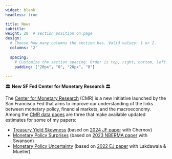 ```yaml
---
widget: blank
headless: true

title: News
subtitle:
weight: 20  # section position on page
design:
  # Choose how many columns the section has. Valid values: 1 or 2.
  columns: '2'
  
  spacing:
    # Customize the section spacing. Order is top, right, bottom, left.
    padding: ["20px", "0", "20px", "0"]  
  
---
```


:classical_building: **New SF Fed Center for Monetary Research** :classical_building:

The [Center for Monetary Research](https://www.frbsf.org/about-us/economic-research/center-for-monetary-research/) (CMR) is a new initiative launched by the San Francisco Fed that aims to improve our understanding of the links between monetary policy, financial markets, and the macroeconomy. Among the [CMR data pages](https://www.frbsf.org/about-us/economic-research/center-for-monetary-research/data/) are three that make available updated estimates for some of my papers:
- [Treasury Yield Skewness](https://www.frbsf.org/research-and-insights/data-and-indicators/treasury-yield-skewness/) (based on [2024 JF paper](/publication/skewness/) with Chernov)
- [Monetary Policy Surprises](https://www.frbsf.org/research-and-insights/data-and-indicators/monetary-policy-surprises/) (based on [2023 NBERMA paper](/publication/skewness/) with Swanson)
- [Monetary Policy Uncertainty](https://www.frbsf.org/research-and-insights/data-and-indicators/market-based-monetary-policy-uncertainty/) (based on [2022 EJ paper](/publication/monetary-policy-uncertainty) with Lakdawala \& Mueller)



